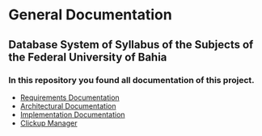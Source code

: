 # General Documentation
## Database System of Syllabus of the Subjects of the Federal University of Bahia
### In this repository you found all documentation of this project.

- [Requirements Documentation](REQUIREMENTS.md)
- [Architectural Documentation](ARCHITECTURE.md)
- [Implementation Documentation](IMPLEMENTATION.md)
- [Clickup Manager](https://app.clickup.com/31043046/settings/team/31043046/project)
